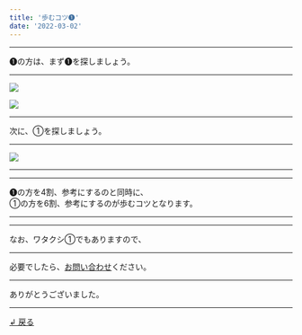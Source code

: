 ```yaml
---
title: '歩むコツ➊'
date: '2022-03-02'
---
```

***
➊の方は、まず➊を探しましょう。
***
![](/images/11.jpg)

![](/images/11_.jpg)
***
次に、①を探しましょう。
***
![](/images/11__.jpg)
***
***
➊の方を4割、参考にするのと同時に、  
①の方を6割、参考にするのが歩むコツとなります。
***
***
なお、ワタクシ①でもありますので、
***
必要でしたら、[お問い合わせ](https://thebase.in/inquiry/01234567890)ください。
***
ありがとうございました。
***
[ ↲ 戻る ](/posts/0)
